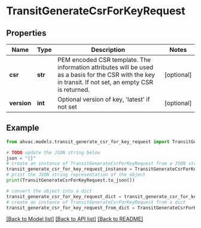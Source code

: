 # TransitGenerateCsrForKeyRequest


## Properties

Name | Type | Description | Notes
------------ | ------------- | ------------- | -------------
**csr** | **str** | PEM encoded CSR template. The information attributes will be used as a basis for the CSR with the key in transit. If not set, an empty CSR is returned. | [optional] 
**version** | **int** | Optional version of key, &#39;latest&#39; if not set | [optional] 

## Example

```python
from ahvac.models.transit_generate_csr_for_key_request import TransitGenerateCsrForKeyRequest

# TODO update the JSON string below
json = "{}"
# create an instance of TransitGenerateCsrForKeyRequest from a JSON string
transit_generate_csr_for_key_request_instance = TransitGenerateCsrForKeyRequest.from_json(json)
# print the JSON string representation of the object
print(TransitGenerateCsrForKeyRequest.to_json())

# convert the object into a dict
transit_generate_csr_for_key_request_dict = transit_generate_csr_for_key_request_instance.to_dict()
# create an instance of TransitGenerateCsrForKeyRequest from a dict
transit_generate_csr_for_key_request_from_dict = TransitGenerateCsrForKeyRequest.from_dict(transit_generate_csr_for_key_request_dict)
```
[[Back to Model list]](../README.md#documentation-for-models) [[Back to API list]](../README.md#documentation-for-api-endpoints) [[Back to README]](../README.md)


